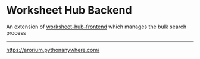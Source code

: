 # Worksheet Hub Backend

An extension of [worksheet-hub-frontend](https://github.com/AshrafMd-1/worksheet-hub-frontend) which manages the bulk
search process

---
https://arorium.pythonanywhere.com/
